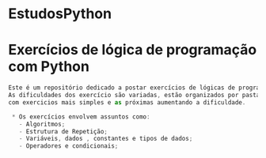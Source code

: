 # EstudosPython

<h1> Exercícios de lógica de programação com Python </h1>

```js
Este é um repositório dedicado a postar exercícios de lógicas de programação com Python.
As dificuldades dos exercício são variadas, estão organizados por pastas, sendo as primeiras listas
com exercicios mais simples e as próximas aumentando a dificuldade.

 * Os exercícios envolvem assuntos como:
   - Algoritmos;
   - Estrutura de Repetição;
   - Variáveis, dados , constantes e tipos de dados;
   - Operadores e condicionais;

```
